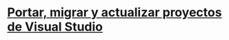 # [Portar, migrar y actualizar proyectos de Visual Studio](port-migrate-and-upgrade-visual-studio-projects.md)
